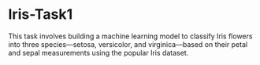 # Iris-Task1
This task involves building a machine learning model to classify Iris flowers into three species—setosa, versicolor, and virginica—based on their petal and sepal measurements using the popular Iris dataset.
